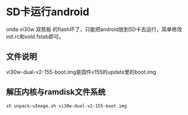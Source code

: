 
# SD卡运行android

onda vi30w 双核板 的flash坏了，只能把android放到SD卡去运行，简单修改init.rc和vold.fstab即可。

## 文件说明

vi30w-dual-v2-155-boot.img是固件v155的update里的boot.img

## 解压内核与ramdisk文件系统

	sh unpack-uImage.sh vi30w-dual-v2-155-boot.img 

## 

